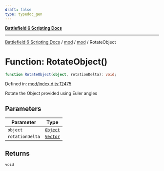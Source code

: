 ```yaml
---
draft: false
type: typedoc_gen
---
```


[**Battlefield 6 Scripting Docs**](../../../_index.md)

***

[Battlefield 6 Scripting Docs](../../../_index.md) / [mod](../../_index.md) / [mod](../_index.md) / RotateObject

# Function: RotateObject()

```ts
function RotateObject(object, rotationDelta): void;
```

Defined in: [mod/index.d.ts:12475](https://github.com/battlefield-portal-community/portal-docs/blob/6d87e21c5922a3efb03c634dbe98e5fe6e797672/generators/santiago/mod/index.d.ts#L12475)

Rotate the Object provided using Euler angles

## Parameters

| Parameter | Type |
| ------ | ------ |
| `object` | [`Object`](../Object/_index.md) |
| `rotationDelta` | [`Vector`](../Vector/_index.md) |

## Returns

`void`

